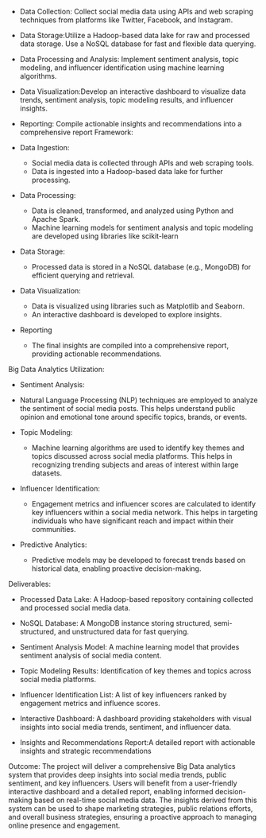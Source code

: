 - Data Collection: Collect social media data using APIs and web scraping techniques from platforms like Twitter, Facebook, and Instagram.

- Data Storage:Utilize a Hadoop-based data lake for raw and processed data storage. Use a NoSQL database for fast and flexible data querying.

- Data Processing and Analysis: Implement sentiment analysis, topic modeling, and influencer identification using machine learning algorithms.

- Data Visualization:Develop an interactive dashboard to visualize data trends, sentiment analysis, topic modeling results, and influencer insights.

- Reporting: Compile actionable insights and recommendations into a comprehensive report
Framework:
- Data Ingestion:
  - Social media data is collected through APIs and web scraping tools.
  - Data is ingested into a Hadoop-based data lake for further processing.
  
- Data Processing:
  - Data is cleaned, transformed, and analyzed using Python and Apache Spark.
  - Machine learning models for sentiment analysis and topic modeling are developed using libraries like scikit-learn
  
- Data Storage:
  - Processed data is stored in a NoSQL database (e.g., MongoDB) for efficient querying and retrieval.

- Data Visualization:
  - Data is visualized using libraries such as Matplotlib and Seaborn.
  - An interactive dashboard is developed to explore insights.

- Reporting
  - The final insights are compiled into a comprehensive report, providing actionable recommendations.


Big Data Analytics Utilization:
-  Sentiment Analysis:
  - Natural Language Processing (NLP) techniques are employed to analyze the sentiment of social media posts. This helps understand public opinion and emotional tone around specific topics, brands, or events.
  
- Topic Modeling:
  - Machine learning algorithms are used to identify key themes and topics discussed across social media platforms. This helps in recognizing trending subjects and areas of interest within large datasets.
  
- Influencer Identification:
  - Engagement metrics and influencer scores are calculated to identify key influencers within a social media network. This helps in targeting individuals who have significant reach and impact within their communities.
  
- Predictive Analytics:
  - Predictive models may be developed to forecast trends based on historical data, enabling proactive decision-making.


Deliverables:
- Processed Data Lake: A Hadoop-based repository containing collected and processed social media data.

- NoSQL Database: A MongoDB instance storing structured, semi-structured, and unstructured data for fast querying.

- Sentiment Analysis Model: A machine learning model that provides sentiment analysis of social media content.

- Topic Modeling Results: Identification of key themes and topics across social media platforms.

- Influencer Identification List: A list of key influencers ranked by engagement metrics and influence scores.

- Interactive Dashboard: A dashboard providing stakeholders with visual insights into social media trends, sentiment, and influencer data.

- Insights and Recommendations Report:A detailed report with actionable insights and strategic recommendations 


Outcome:
The project will deliver a comprehensive Big Data analytics system that provides deep insights into social media trends, public sentiment, and key influencers. Users will benefit from a user-friendly interactive dashboard and a detailed report, enabling informed decision-making based on real-time social media data. The insights derived from this system can be used to shape marketing strategies, public relations efforts, and overall business strategies, ensuring a proactive approach to managing online presence and engagement.


